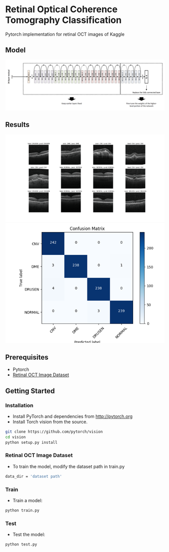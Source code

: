 # Retinal Optical Coherence Tomography Classification
Pytorch implementation for retinal OCT images of Kaggle

## Model
![alt text](https://github.com/pss1207/retinal_oct_classification/blob/master/model.png)
## Results
![alt text](https://github.com/pss1207/retinal_oct_classification/blob/master/test_results.png)
![alt text](https://github.com/pss1207/retinal_oct_classification/blob/master/confusion_matrix.png)

## Prerequisites
- Pytorch
- [Retinal OCT Image Dataset](https://www.kaggle.com/paultimothymooney/kermany2018/data)

## Getting Started
### Installation
- Install PyTorch and dependencies from http://pytorch.org
- Install Torch vision from the source.
```bash
git clone https://github.com/pytorch/vision
cd vision
python setup.py install
```

### Retinal OCT Image Dataset
- To train the model, modify the dataset path in train.py 
```bash
data_dir = 'dataset path'
```

### Train
- Train a model:
```bash
python train.py 
```

### Test
- Test the model:
```bash
python test.py
```
